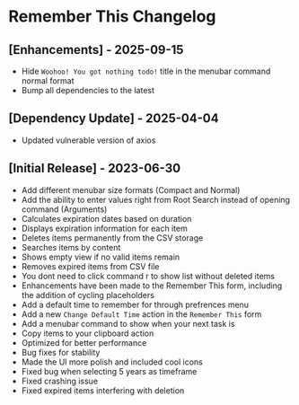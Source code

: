 # Remember This Changelog

## [Enhancements] - 2025-09-15

- Hide `Woohoo! You got nothing todo!` title in the menubar command normal format
- Bump all dependencies to the latest

## [Dependency Update] - 2025-04-04

- Updated vulnerable version of axios

## [Initial Release] - 2023-06-30

- Add different menubar size formats (Compact and Normal)
- Add the ability to enter values right from Root Search instead of opening command (Arguments)
- Calculates expiration dates based on duration
- Displays expiration information for each item
- Deletes items permanently from the CSV storage
- Searches items by content
- Shows empty view if no valid items remain
- Removes expired items from CSV file
- You dont need to click command r to show list without deleted items
- Enhancements have been made to the Remember This form, including the addition of cycling placeholders
- Add a default time to remember for through prefrences menu
- Add a new `Change Default Time` action in the `Remember This` form
- Add a menubar command to show when your next task is
- Copy items to your clipboard action
- Optimized for better performance
- Bug fixes for stability
- Made the UI more polish and included cool icons
- Fixed bug when selecting 5 years as timeframe
- Fixed crashing issue
- Fixed expired items interfering with deletion
